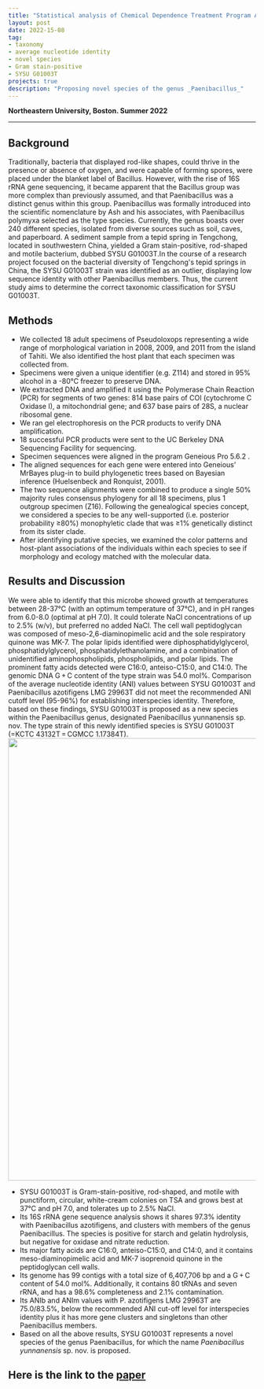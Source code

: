 ```yaml
---
title: "Statistical analysis of Chemical Dependence Treatment Program Admissions dataset using R"
layout: post
date: 2022-15-08
tag:
- taxonomy
- average nucleotide identity
- novel species
- Gram stain-positive
- SYSU G01003T
projects: true
description: "Proposing novel species of the genus _Paenibacillus_"
---
```


**Northeastern University, Boston. Summer 2022**

---

## Background
Traditionally, bacteria that displayed rod-like shapes, could thrive in the presence or absence of oxygen, and were capable of forming spores, were placed under the blanket label of Bacillus. However, with the rise of 16S rRNA gene sequencing, it became apparent that the Bacillus group was more complex than previously assumed, and that Paenibacillus was a distinct genus within this group. Paenibacillus was formally introduced into the scientific nomenclature by Ash and his associates, with Paenibacillus polymyxa selected as the type species. Currently, the genus boasts over 240 different species, isolated from diverse sources such as soil, caves, and paperboard. A sediment sample from a tepid spring in Tengchong, located in southwestern China, yielded a Gram stain-positive, rod-shaped and motile bacterium, dubbed SYSU G01003T.In the course of a research project focused on the bacterial diversity of Tengchong's tepid springs in China, the SYSU G01003T strain was identified as an outlier, displaying low sequence identity with other Paenibacillus members. Thus, the current study aims to determine the correct taxonomic classification for SYSU G01003T.

## Methods
* We collected 18 adult specimens of Pseudoloxops representing a wide range of morphological variation in 2008, 2009, and 2011 from  the island of Tahiti. We also identified the host plant that each specimen was collected from.
* Specimens were given a unique identifier (e.g. Z114) and stored in 95% alcohol in a -80°C freezer to preserve DNA.
* We extracted DNA and amplified it using the Polymerase Chain Reaction (PCR) for segments of two genes: 814 base pairs of COI (cytochrome C Oxidase I), a mitochondrial gene; and 637 base pairs of 28S, a nuclear ribosomal gene.
* We ran gel electrophoresis on the PCR products to verify DNA amplification.
* 18 successful PCR products were sent to the UC Berkeley DNA Sequencing Facility for sequencing.
* Specimen sequences were aligned in the program Geneious Pro 5.6.2 .
* The aligned sequences for each gene were entered into Geneious’ MrBayes plug-in to build phylogenetic trees based on Bayesian inference (Huelsenbeck and Ronquist, 2001).
* The two sequence alignments were combined to produce a single 50% majority rules consensus phylogeny for all 18 specimens, plus 1 outgroup specimen (Z16). Following the genealogical species concept, we considered a species to be any well-supported (i.e. posterior probability ≥80%) monophyletic clade that was ≥1% genetically distinct from its sister clade.
* After identifying putative species, we examined the color patterns and host-plant associations of the individuals within each species to see if morphology and ecology matched with the molecular data.

## Results and Discussion

We were able to identify that this microbe showed growth at temperatures between 28-37°C (with an optimum temperature of 37°C), and in pH ranges from 6.0-8.0 (optimal at pH 7.0). It could tolerate NaCl concentrations of up to 2.5% (w/v), but preferred no added NaCl. The cell wall peptidoglycan was composed of meso-2,6-diaminopimelic acid and the sole respiratory quinone was MK-7. The polar lipids identified were diphosphatidylglycerol, phosphatidylglycerol, phosphatidylethanolamine, and a combination of unidentified aminophospholipids, phospholipids, and polar lipids. The prominent fatty acids detected were C16:0, anteiso-C15:0, and C14:0. The genomic DNA G + C content of the type strain was 54.0 mol%. Comparison of the average nucleotide identity (ANI) values between SYSU G01003T and Paenibacillus azotifigens LMG 29963T did not meet the recommended ANI cutoff level (95-96%) for establishing interspecies identity. Therefore, based on these findings, SYSU G01003T is proposed as a new species within the Paenibacillus genus, designated Paenibacillus yunnanensis sp. nov. The type strain of this newly identified species is SYSU G01003T (=KCTC 43132T = CGMCC 1.17384T).
<img src="{{site.url}}/assets/images/publication/phylo.png" style="border:none" width="900" />

* SYSU G01003T is Gram-stain-positive, rod-shaped, and motile with punctiform, circular, white-cream colonies on TSA and grows best at 37°C and pH 7.0, and tolerates up to 2.5% NaCl.
* Its 16S rRNA gene sequence analysis shows it shares 97.3% identity with Paenibacillus azotifigens, and clusters with members of the genus Paenibacillus. The species is positive for starch and gelatin hydrolysis, but negative for oxidase and nitrate reduction.
* Its major fatty acids are C16:0, anteiso-C15:0, and C14:0, and it contains meso-diaminopimelic acid and MK-7 isoprenoid quinone in the peptidoglycan cell walls.
* Its genome has 99 contigs with a total size of 6,407,706 bp and a G + C content of 54.0 mol%. Additionally, it contains 80 tRNAs and seven rRNA, and has a 98.6% completeness and 2.1% contamination.
* Its ANIb and ANIm values with P. azotifigens LMG 29963T are 75.0/83.5%, below the recommended ANI cut-off level for interspecies identity plus it has more gene clusters and singletons than other Paenibacillus members.
* Based on all the above results, SYSU G01003T represents a novel species of the genus Paenibacillus, for which the name _Paenibacillus yunnanensis_ sp. nov. is proposed.

## Here is the link to the [paper](https://link.springer.com/article/10.1007/s00284-020-02087-z) 

